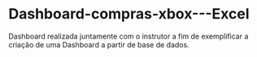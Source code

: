 # Dashboard-compras-xbox---Excel
Dashboard realizada juntamente com o instrutor a fim de exemplificar a criação de uma Dashboard a partir de base de dados.
